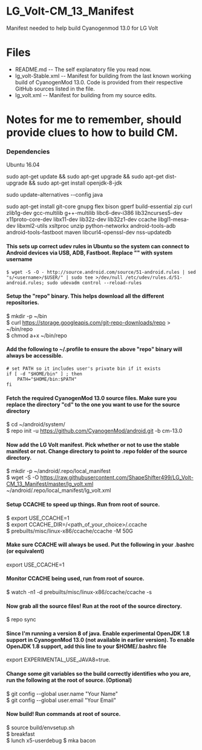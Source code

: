 # LG_Volt-CM_13_Manifest
Manifest needed to help build Cyanogenmod 13.0 for LG Volt

# Files
* README.md -- The self explanatory file you read now.
* lg_volt-Stable.xml -- Manifest for building from the last known working build of CyanogenMod 13.0. Code is provided from their respective GitHub sources listed in the file.
* lg_volt.xml -- Manifest for building from my source edits.


# Notes for me to remember, should provide clues to how to build CM.

### Dependencies
Ubuntu 16.04

sudo apt-get update && sudo apt-get upgrade && sudo apt-get dist-upgrade && sudo apt-get install openjdk-8-jdk

sudo update-alternatives --config java

sudo apt-get install git-core gnupg flex bison gperf build-essential zip curl zlib1g-dev gcc-multilib g++-multilib libc6-dev-i386 lib32ncurses5-dev x11proto-core-dev libx11-dev lib32z-dev lib32z1-dev ccache libgl1-mesa-dev libxml2-utils xsltproc unzip python-networkx android-tools-adb android-tools-fastboot maven libcurl4-openssl-dev nss-updatedb


#### This sets up correct udev rules in Ubuntu so the system can connect to Android devices via USB, ADB, Fastboot.  Replace "<username>" with system username
```
$ wget -S -O - http://source.android.com/source/51-android.rules | sed "s/<username>/$USER/" | sudo tee >/dev/null /etc/udev/rules.d/51-android.rules; sudo udevadm control --reload-rules
```
#### Setup the "repo" binary. This helps download all the different repositories.
$ mkdir -p ~/bin  
$ curl https://storage.googleapis.com/git-repo-downloads/repo > ~/bin/repo  
$ chmod a+x ~/bin/repo

#### Add the following to ~/.profile to ensure the above "repo" binary will always be accessible.
```
# set PATH so it includes user's private bin if it exists
if [ -d "$HOME/bin" ] ; then
    PATH="$HOME/bin:$PATH"
fi
```

#### Fetch the required CyanogenMod 13.0 source files. Make sure you replace the directory "cd" to the one you want  to use for the source directory
$ cd ~/android/system/  
$ repo init -u https://github.com/CyanogenMod/android.git -b cm-13.0

#### Now add the LG Volt manifest. Pick whether or not to use the stable manifest or not. Change directory to point to .repo   folder of the source directory.  
$ mkdir -p ~/android/.repo/local_manifest  
$ wget -S -O https://raw.githubusercontent.com/ShapeShifter499/LG_Volt-CM_13_Manifest/master/lg_volt.xml ~/android/.repo/local_manifest/lg_volt.xml

#### Setup CCACHE to speed up things. Run from root of source.
$ export USE_CCACHE=1  
$ export CCACHE_DIR=/<path_of_your_choice>/.ccache  
$ prebuilts/misc/linux-x86/ccache/ccache -M 50G

#### Make sure CCACHE will always be used. Put the following in your .bashrc (or equivalent)
export USE_CCACHE=1

#### Monitor CCACHE being used, run from root of source.
$ watch -n1 -d prebuilts/misc/linux-x86/ccache/ccache -s

#### Now grab all the source files! Run at the root of the source directory.
$ repo sync

#### Since I'm running a version 8 of java. Enable experimental OpenJDK 1.8 support in CyanogenMod 13.0 (not available in earlier version). To enable OpenJDK 1.8 support, add this line to your $HOME/.bashrc file
export EXPERIMENTAL_USE_JAVA8=true.

#### Change some git variables so the build correctly identifies who you are, run the following at the root of source. (Optional) 
$ git config --global user.name "Your Name"  
$ git config --global user.email "Your Email"

#### Now build! Run commands at root of source.
$ source build/envsetup.sh  
$ breakfast  
$ lunch x5-userdebug
$ mka bacon
